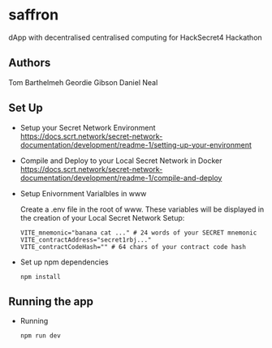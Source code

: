 # saffron
dApp with decentralised centralised computing for HackSecret4 Hackathon

## Authors
Tom Barthelmeh
Geordie Gibson
Daniel Neal

## Set Up

- Setup your Secret Network Environment
https://docs.scrt.network/secret-network-documentation/development/readme-1/setting-up-your-environment

- Compile and Deploy to your Local Secret Network in Docker
https://docs.scrt.network/secret-network-documentation/development/readme-1/compile-and-deploy

- Setup Enivornment Varialbles in www

  Create a .env file in the root of www. These variables will be displayed in the creation of your Local Secret Network Setup:
  ```
  VITE_mnemonic="banana cat ..." # 24 words of your SECRET mnemonic
  VITE_contractAddress="secret1rbj..."
  VITE_contractCodeHash="" # 64 chars of your contract code hash
  ```
- Set up npm dependencies
    ```
    npm install
    ```
## Running the app

  - Running
    ```
    npm run dev
    ```